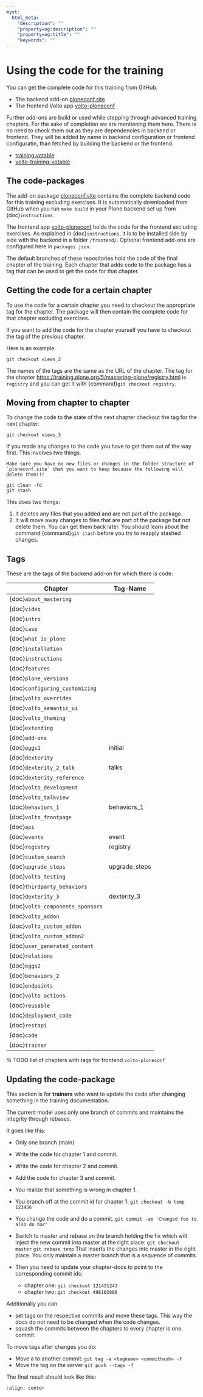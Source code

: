 ```yaml
---
myst:
  html_meta:
    "description": ""
    "property=og:description": ""
    "property=og:title": ""
    "keywords": ""
---
```


# Using the code for the training

You can get the complete code for this training from GitHub.
- The backend add-on [ploneconf.site](https://github.com/collective/ploneconf.site)
- The frontend Volto app [volto-ploneconf](https://github.com/collective/volto-ploneconf)

Further add-ons are build or used while stepping through advanced training chapters.
For the sake of completion we are mentioning them here.
There is no need to check them out as they are dependencies in backend or frontend.
They will be added by name in backend configuration or frontend configuratin, than fetched by building the backend or the frontend.

- [training.votable](https://github.com/collective/training.votable)
- [volto-training-votable](https://github.com/collective/volto-training-votable)


## The code-packages

The add-on package [ploneconf.site](https://github.com/collective/ploneconf.site) contains the complete backend code for this training excluding exercises.
It is automatically downloaded from GitHub when you run `make build` in your Plone backend set up from {doc}`instructions`.

The frontend app [volto-ploneconf](https://github.com/collective/volto-ploneconf) holds the code for the frontend excluding exercises.
As explained in {doc}`instructions`, it is to be installed side by side with the backend in a folder `/frontend/`.
Optional frontend add-ons are configured here in `packages.json`.

The default branches of these repositories hold the code of the final chapter of the training.
Each chapter that adds code to the package has a tag that can be used to get the code for that chapter.

## Getting the code for a certain chapter

To use the code for a certain chapter you need to checkout the appropriate tag for the chapter.
The package will then contain the complete code for that chapter excluding exercises.

If you want to add the code for the chapter yourself you have to checkout the tag of the previous chapter.

Here is an example:

```shell
git checkout views_2
```

The names of the tags are the same as the URL of the chapter.
The tag for the chapter <https://training.plone.org/5/mastering-plone/registry.html> is `registry`
and you can get it with {command}`git checkout registry`.


## Moving from chapter to chapter

To change the code to the state of the next chapter checkout the tag for the next chapter:

```shell
git checkout views_3
```

If you made any changes to the code you have to get them out of the way first. This involves two things.

```{warning}
Make sure you have no new files or changes in the folder structure of `ploneconf.site` that you want to keep because the following will delete them!!!
```

```shell
git clean -fd
git stash
```

This does two things:

1. It deletes any files that you added and are not part of the package.
1. It will move away changes to files that are part of the package but not delete them. 
   You can get them back later.
   You should learn about the command {command}`git stash` before you try to reapply stashed changes.

## Tags

These are the tags of the backend add-on for which there is code:


| Chapter                        | Tag-Name                 |
| ------------------------------ | ------------------------ |
| {doc}`about_mastering` | |
| {doc}`video` | |
| {doc}`intro` | |
| {doc}`case` | |
| {doc}`what_is_plone` | |
| {doc}`installation` | |
| {doc}`instructions` | |
| {doc}`features` | |
| {doc}`plone_versions` | |
| {doc}`configuring_customizing` | |
| {doc}`volto_overrides` | |
| {doc}`volto_semantic_ui` | |
| {doc}`volto_theming` | |
| {doc}`extending` | |
| {doc}`add-ons` | |
| {doc}`eggs1` | initial |
| {doc}`dexterity` | |
| {doc}`dexterity_2_talk` | talks |
| {doc}`dexterity_reference` | |
| {doc}`volto_development` | |
| {doc}`volto_talkview` | |
| {doc}`behaviors_1` | behaviors_1 |
| {doc}`volto_frontpage` | |
| {doc}`api` | |
| {doc}`events` | event |
| {doc}`registry` | registry |
| {doc}`custom_search` | |
| {doc}`upgrade_steps` | upgrade_steps |
| {doc}`volto_testing` | |
| {doc}`thirdparty_behaviors` | |
| {doc}`dexterity_3` | dexterity_3 |
| {doc}`volto_components_sponsors` | |
| {doc}`volto_addon` | |
| {doc}`volto_custom_addon` | |
| {doc}`volto_custom_addon2` | |
| {doc}`user_generated_content` | |
| {doc}`relations` | |
| {doc}`eggs2` | |
| {doc}`behaviors_2` | |
| {doc}`endpoints` | |
| {doc}`volto_actions` | |
| {doc}`reusable` | |
| {doc}`deployment_code` | |
| {doc}`restapi` | |
| {doc}`code` | |
| {doc}`trainer` | |

% TODO list of chapters with tags for frontend `volto-ploneconf`



## Updating the code-package

This section is for **trainers** who want to update the code after changing something in the training documentation.

The current model uses only one branch of commits and maintains the integrity through rebases.

It goes like this:

- Only one branch (main)

- Write the code for chapter 1 and commit.

- Write the code for chapter 2 and commit.

- Add the code for chapter 3 and commit.

- You realize that something is wrong in chapter 1.

- You branch off at the commit id for chapter 1.
  `git checkout -b temp 123456`

- You change the code and do a commit.
  `git commit -am 'Changed foo to also do bar'`

- Switch to master and rebase on the branch holding the fix which will inject the new commit into master at the right place:
  `git checkout master`
  `git rebase temp`
  That inserts the changes into master in the right place. You only maintain a master branch that is a sequence of commits.

- Then you need to update your chapter-docs to point to the corresponding commit ids:

  - chapter one: `git checkout 121431243`
  - chapter two: `git checkout 498102980`

Additionally you can

- set tags on the respective commits and move these tags. This way the docs do not need to be changed when the code changes.
- squash the commits between the chapters to every chapter is one commit.

To move tags after changes you do:

- Move a to another commit: `git tag -a <tagname> <commithash> -f`
- Move the tag on the server `git push --tags -f`

The final result should look like this:

```{figure} ../_static/code_tree.png
:align: center
```
